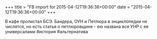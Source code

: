 +++
title = "FB import for 2015-04-12T19:36:36+00:00"
date = "2015-04-12T19:36:36+00:00"
+++

В кафе пролистал БСЭ. Бандера, ОУН и Петлюра в энциклопедии не числятся, но есть статья о петлюровщине - ею названа вся УНР с ее универсалами #история #альтернатива


